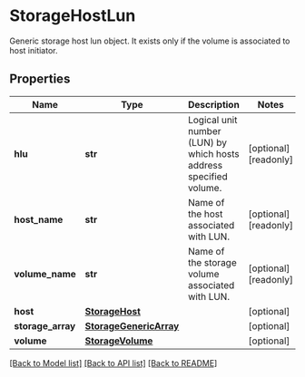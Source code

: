 # StorageHostLun

Generic storage host lun object. It exists only if the volume is associated to host initiator. 
## Properties
Name | Type | Description | Notes
------------ | ------------- | ------------- | -------------
**hlu** | **str** | Logical unit number (LUN) by which hosts address specified volume.   | [optional] [readonly] 
**host_name** | **str** | Name of the host associated with LUN.   | [optional] [readonly] 
**volume_name** | **str** | Name of the storage volume associated with LUN.    | [optional] [readonly] 
**host** | [**StorageHost**](.md) |  | [optional] 
**storage_array** | [**StorageGenericArray**](.md) |  | [optional] 
**volume** | [**StorageVolume**](.md) |  | [optional] 

[[Back to Model list]](../README.md#documentation-for-models) [[Back to API list]](../README.md#documentation-for-api-endpoints) [[Back to README]](../README.md)


